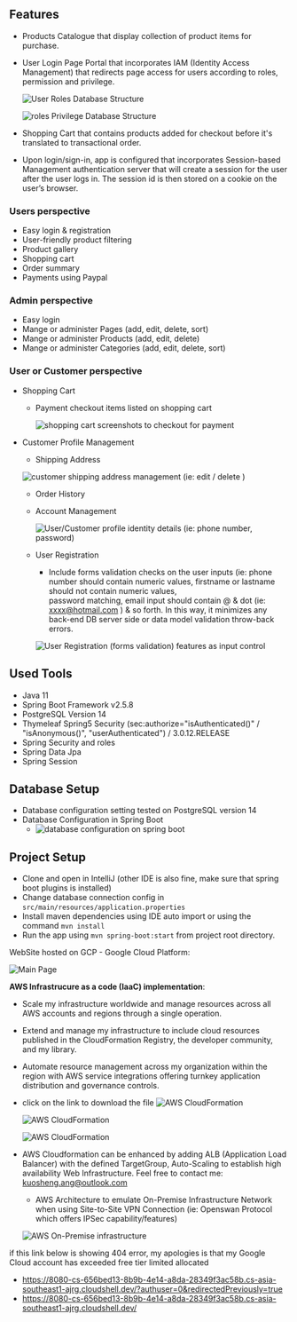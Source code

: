 

Features
--------
 - Products Catalogue that display collection of product items for purchase.
 - User Login Page Portal that incorporates IAM (Identity Access Management) that redirects page access for users 
   according to roles, permission and privilege. 
   
   ![User Roles Database Structure](/screenshots/users_roles_maintenance.PNG "User Roles Database Table")
   
   ![roles Privilege Database Structure](/screenshots/roles_privileges_maintenance.PNG "Roles Privilege Table")
   
 - Shopping Cart that contains products added for checkout before it's translated to transactional order.
 - Upon login/sign-in, app is configured that incorporates Session-based Management authentication server that will create a session for 
   the user after the user logs in. The session id is then stored on a cookie on the user’s browser.
  

### Users perspective

- Easy login & registration
- User-friendly product filtering
- Product gallery
- Shopping cart
- Order summary
- Payments using Paypal

### Admin perspective
- Easy login
- Mange or administer Pages (add, edit, delete, sort)
- Mange or administer Products (add, edit, delete)
- Mange or administer Categories (add, edit, delete, sort)


### User or Customer perspective

- Shopping Cart
  - Payment checkout items listed on shopping cart
 
    ![shopping cart screenshots to checkout for payment](/screenshots/shopping_cart.PNG "shopping cart screenshots")

- Customer Profile Management
  - Shipping Address
  
  ![customer shipping address management (ie: edit / delete )](/screenshots/customer_shipping_address.PNG "customer shipping address")

  - Order History
  - Account Management

    ![User/Customer profile identity details (ie: phone number, password)](/screenshots/customer_profile.PNG "Customer Profile")
    
  - User Registration
    - Include forms validation checks on the user inputs (ie: phone number should contain numeric values, firstname or lastname should not contain numeric values,     
      password matching, email input should contain @ & dot (ie: xxxx@hotmail.com ) & so forth.
      In this way, it minimizes any back-end DB server side or data model validation throw-back errors.
      
      
    ![ User Registration (forms validation) features as input control](/screenshots/registration_form_validation.PNG "User Registration")
      
    

Used Tools
-----------
- Java 11
- Spring Boot Framework v2.5.8
- PostgreSQL Version 14
- Thymeleaf Spring5 Security (sec:authorize="isAuthenticated()" / "isAnonymous()", "userAuthenticated") / 3.0.12.RELEASE
- Spring Security and roles
- Spring Data Jpa
- Spring Session

Database Setup
---------------
 - Database configuration setting tested on PostgreSQL version 14
 - Database Configuration in Spring Boot
   - ![database configuration on spring boot](/screenshots/DataBASE_configuration.PNG "database configuration on spring")

    

Project Setup
-------------
- Clone and open in IntelliJ (other IDE is also fine, make sure that spring boot plugins is installed)
- Change database connection config in `src/main/resources/application.properties`
- Install maven dependencies using IDE auto import or using the command ``mvn install``
- Run the app using ``mvn spring-boot:start`` from project root directory.

WebSite hosted on GCP - Google Cloud Platform:

  ![Main Page](/screenshots/mainPage.PNG "Main Page hosted on GCP - Google Cloud Platform")


**AWS Infrastrucure as a code (IaaC) implementation**:
- Scale my infrastructure worldwide and manage resources across all AWS accounts and regions through a single operation.
- Extend and manage my infrastructure to include cloud resources published in the CloudFormation Registry, the developer community, and my library.
- Automate resource management across my organization within the region with AWS service integrations offering turnkey application distribution and governance controls.

- click on the link to download the file ![AWS CloudFormation](/AWSCloudFormation_Deployment%20as%20IaaC.yaml "CloudFormation-IaaC ")  

  ![AWS CloudFormation](/screenshots/AWS-CloudFormation_Events.PNG "Using AWS CloudFormation script to implement as IaaC")

  ![AWS CloudFormation](/screenshots/AWS-CloudFormation_resources.PNG "Using AWS CloudFormation script to implement as IaaC")

- AWS Cloudformation can be enhanced by adding ALB (Application Load Balancer) with the defined TargetGroup, Auto-Scaling to establish high availability Web Infrastructure. Feel free to contact me: kuosheng.ang@outlook.com

  - AWS Architecture to emulate On-Premise Infrastructure Network when using Site-to-Site VPN Connection (ie: Openswan Protocol which offers IPSec capability/features) 

  ![AWS On-Premise infrastructure](/screenshots/AWS-Architecture-Diagram-Private-Cloud-On-Premise-Network.PNG "On-Premise Infrastructure network")
  

if this link below is showing 404 error, my apologies is that my Google Cloud account has exceeded free tier limited allocated

- https://8080-cs-656bed13-8b9b-4e14-a8da-28349f3ac58b.cs-asia-southeast1-ajrg.cloudshell.dev/?authuser=0&redirectedPreviously=true
- https://8080-cs-656bed13-8b9b-4e14-a8da-28349f3ac58b.cs-asia-southeast1-ajrg.cloudshell.dev/

